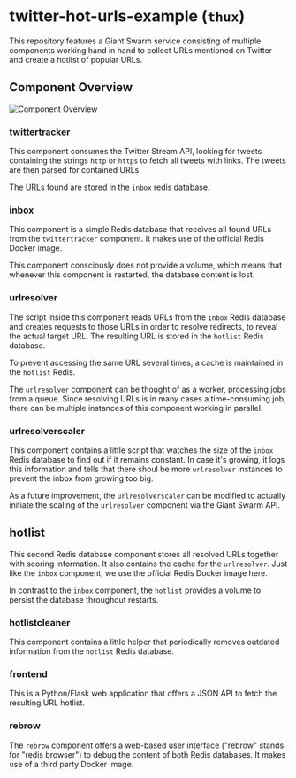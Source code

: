 # twitter-hot-urls-example (`thux`)

This repository features a Giant Swarm service consisting of multiple components working hand in hand to collect URLs mentioned on Twitter and create a hotlist of popular URLs.

## Component Overview

![Component Overview](https://github.com/giantswarm/twitter-hot-urls-example/blob/master/_docs/components-overview.png)

### twittertracker

This component consumes the Twitter Stream API, looking for tweets containing the strings `http` or `https` to fetch all tweets with links. The tweets are then parsed for contained URLs.

The URLs found are stored in the `inbox` redis database.

### inbox

This component is a simple Redis database that receives all found URLs from the `twittertracker` component. It makes use of the official Redis Docker image.

This component consciously does not provide a volume, which means that whenever this component is restarted, the database content is lost.

### urlresolver

The script inside this component reads URLs from the `inbox` Redis database and creates requests to those URLs in order to resolve redirects, to reveal the actual target URL. The resulting URL is stored in the `hotlist` Redis database.

To prevent accessing the same URL several times, a cache is maintained in the `hotlist` Redis.

The `urlresolver` component can be thought of as a worker, processing jobs from a queue. Since resolving URLs is in many cases a time-consuming job, there can be multiple instances of this component working in parallel.

### urlresolverscaler

This component contains a little script that watches the size of the `inbox` Redis database to find out if it remains constant. In case it's growing, it logs this information and tells that there shoul be more `urlresolver` instances to prevent the inbox from growing too big.

As a future improvement, the `urlresolverscaler` can be modified to actually initiate the scaling of the `urlresolver` component via the Giant Swarm API.

## hotlist

This second Redis database component stores all resolved URLs together with scoring information. It also contains the cache for the `urlresolver`. Just like the `inbox` component, we use the official Redis Docker image here.

In contrast to the `inbox` component, the `hotlist` provides a volume to persist the database throughout restarts.

### hotlistcleaner

This component contains a little helper that periodically removes outdated information from the `hotlist` Redis database.

### frontend

This is a Python/Flask web application that offers a JSON API to fetch the resulting URL hotlist.

### rebrow

The `rebrow` component offers a web-based user interface ("rebrow" stands for "redis browser") to debug the content of both Redis databases. It makes use of a third party Docker image.

